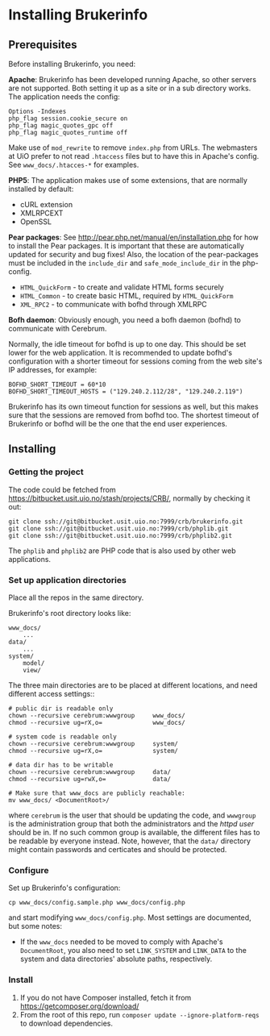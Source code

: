 Installing Brukerinfo
=====================

Prerequisites
-------------

Before installing Brukerinfo, you need:

**Apache**: Brukerinfo has been developed running Apache, so other servers are
not supported. Both setting it up as a site or in a sub directory works. The
application needs the config:

``` 
Options -Indexes
php_flag session.cookie_secure on
php_flag magic_quotes_gpc off
php_flag magic_quotes_runtime off
``` 

Make use of `mod_rewrite` to remove `index.php` from URLs. The webmasters at UiO
prefer to not read `.htaccess` files but to have this in Apache's config. See
`www_docs/.htacces-*` for examples.

**PHP5**: The application makes use of some extensions, that are normally
installed by default:

* cURL extension
* XMLRPCEXT
* OpenSSL 

**Pear packages**: See http://pear.php.net/manual/en/installation.php for how to
install the Pear packages. It is important that these are automatically updated
for security and bug fixes! Also, the location of the pear-packages must be
included in the `include_dir` and `safe_mode_include_dir` in the php-config.

* `HTML_QuickForm` - to create and validate HTML forms securely
* `HTML_Common` - to create basic HTML, required by `HTML_QuickForm`
* `XML_RPC2` - to communicate with bofhd through XMLRPC

**Bofh daemon**: Obviously enough, you need a bofh daemon (bofhd) to communicate
with Cerebrum.

Normally, the idle timeout for bofhd is up to one day. This should be set lower
for the web application. It is recommended to update bofhd's configuration with
a shorter timeout for sessions coming from the web site's IP addresses, for
example:

``` 
BOFHD_SHORT_TIMEOUT = 60*10
BOFHD_SHORT_TIMEOUT_HOSTS = ("129.240.2.112/28", "129.240.2.119")
``` 

Brukerinfo has its own timeout function for sessions as well, but this makes
sure that the sessions are removed from bofhd too. The shortest timeout of
Brukerinfo or bofhd will be the one that the end user experiences.

Installing
----------

### Getting the project

The code could be fetched from https://bitbucket.usit.uio.no/stash/projects/CRB/, normally
by checking it out:

``` 
git clone ssh://git@bitbucket.usit.uio.no:7999/crb/brukerinfo.git
git clone ssh://git@bitbucket.usit.uio.no:7999/crb/phplib.git
git clone ssh://git@bitbucket.usit.uio.no:7999/crb/phplib2.git
``` 

The `phplib` and `phplib2` are PHP code that is also used by other web
applications.

### Set up application directories

Place all the repos in the same directory.

Brukerinfo's root directory looks like:

``` 
www_docs/
    ...
data/
    ...
system/
    model/
    view/
``` 

The three main directories are to be placed at different locations, and need
different access settings::

``` 
# public dir is readable only 
chown --recursive cerebrum:wwwgroup     www_docs/
chmod --recursive ug=rX,o=              www_docs/

# system code is readable only 
chown --recursive cerebrum:wwwgroup     system/
chmod --recursive ug=rX,o=              system/

# data dir has to be writable
chown --recursive cerebrum:wwwgroup     data/
chmod --recursive ug=rwX,o=             data/

# Make sure that www_docs are publicly reachable:
mv www_docs/ <DocumentRoot>/
``` 

where `cerebrum` is the user that should be updating the code, and `wwwgroup` is
the administration group that both the administrators and the _httpd user_
should be in. If no such common group is available, the different files has to
be readable by everyone instead. Note, however, that the `data/` directory might
contain passwords and certicates and should be protected.

### Configure

Set up Brukerinfo's configuration:

    cp www_docs/config.sample.php www_docs/config.php

and start modifying `www_docs/config.php`. Most settings are documented, but
some notes:

- If the `www_docs` needed to be moved to comply with Apache's `DocumentRoot`,
  you also need to set `LINK_SYSTEM` and `LINK_DATA` to the system and data
  directories' absolute paths, respectively.

### Install

1. If you do not have Composer installed, fetch it from https://getcomposer.org/download/
2. From the root of this repo, run ```composer update --ignore-platform-reqs```
   to download dependencies.
